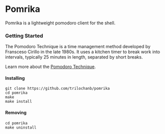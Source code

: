 # Pomrika

Pomrika is a lightweight pomodoro client for the shell.

### Getting Started

The Pomodoro Technique is a time management method developed by Fransceso Cirillo in the late 1980s. It uses a kitchen timer to break work into intervals, typically 25 minutes in length, separated by short breaks.

Learn more about the [Pomodoro Technique](https://en.wikipedia.org/wiki/Pomodoro_Technique).

#### Installing
```
git clone https://github.com/trilochanb/pomrika
cd pomrika
make
make install
```

#### Removing
```
cd pomrika
make uninstall
```
